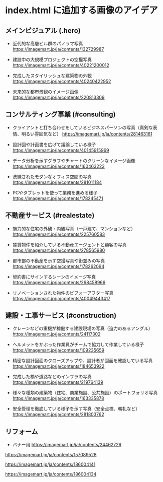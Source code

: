 # index.html に追加する画像のアイデア

## メインビジュアル (.hero)

-   近代的な高層ビル群のパノラマ写真
https://imagemart.jp/ja/contents/132729987

-   建設中の大規模プロジェクトの空撮写真
https://imagemart.jp/ja/contents/40221200012

-   完成したスタイリッシュな建築物の外観
https://imagemart.jp/ja/contents/40240422952

-   未来的な都市景観のイメージ画像
https://imagemart.jp/ja/contents/220813309

## コンサルティング事業 (#consulting)

-   クライアントと打ち合わせをしているビジネスパーソンの写真（真剣な表情、明るい雰囲気など）
https://imagemart.jp/ja/contents/281463161

-   設計図や計画書を広げて議論している様子
https://imagemart.jp/ja/contents/40145915969

-   データ分析を示すグラフやチャートのクリーンなイメージ画像
https://imagemart.jp/ja/contents/160463223

-   洗練されたモダンなオフィス空間の写真
https://imagemart.jp/ja/contents/281011184

-   PCやタブレットを使って業務を進める様子
https://imagemart.jp/ja/contents/178245471

## 不動産サービス (#realestate)

-   魅力的な住宅の外観・内観写真（一戸建て、マンションなど）
https://imagemart.jp/ja/contents/225760583

-   賃貸物件を紹介している不動産エージェントと顧客の写真
https://imagemart.jp/ja/contents/278565980

-   都市部の不動産を示す空撮写真や街並みの写真
https://imagemart.jp/ja/contents/178262094

-   契約書にサインするシーンのイメージ写真
https://imagemart.jp/ja/contents/268458966

-   リノベーションされた物件のビフォーアフター写真
https://imagemart.jp/ja/contents/40049443417

## 建設・工事サービス (#construction)

-   クレーンなどの重機が稼働する建設現場の写真（迫力のあるアングル）
https://imagemart.jp/ja/contents/24117302

-   ヘルメットをかぶった作業員がチームで協力して作業している様子
https://imagemart.jp/ja/contents/109235659

-   精密な設計図面のクローズアップや、設計者が図面を確認している写真
https://imagemart.jp/ja/contents/184653922

-   完成した橋や道路などのインフラの写真
https://imagemart.jp/ja/contents/219764139

-   様々な種類の建築物（住宅、商業施設、公共施設）のポートフォリオ写真
https://imagemart.jp/ja/contents/163335878

-   安全管理を徹底している様子を示す写真（安全点検、朝礼など）
https://imagemart.jp/ja/contents/281803762

## リフォーム

- バナー用
https://imagemart.jp/ja/contents/24462726

https://imagemart.jp/ja/contents/157089528

https://imagemart.jp/ja/contents/186004141

https://imagemart.jp/ja/contents/186004134